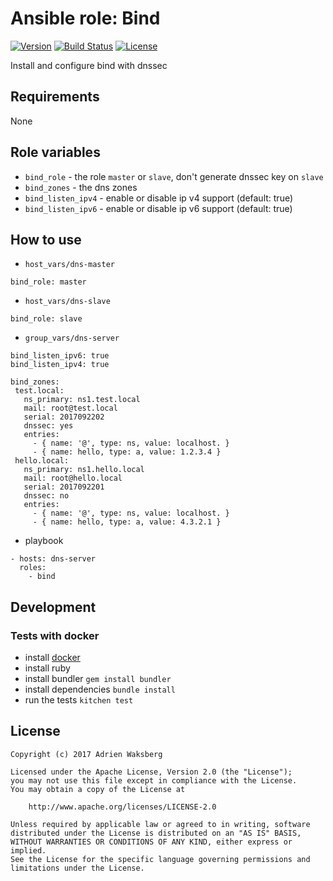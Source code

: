 # Ansible role: Bind
[![Version](https://img.shields.io/badge/latest_version-0.1.0-green.svg)](https://github.com/nishiki/ansible-role-bind/releases)
[![Build Status](https://travis-ci.org/nishiki/ansible-role-bind.svg?branch=master)](https://travis-ci.org/nishiki/ansible-role-bind)
[![License](https://img.shields.io/badge/license-Apache--2.0-blue.svg)](https://github.com/nishiki/ansible-role-bind/blob/master/LICENSE)

Install and configure bind with dnssec

## Requirements

None

## Role variables

 * `bind_role` - the role `master` or `slave`, don't generate dnssec key on `slave`
 * `bind_zones` - the dns zones
 * `bind_listen_ipv4` - enable or disable ip v4 support (default: true)
 * `bind_listen_ipv6` - enable or disable ip v6 support (default: true)

## How to use

 * `host_vars/dns-master`
 ```
 bind_role: master
 ```

 * `host_vars/dns-slave`
 ```
 bind_role: slave
 ```

 * `group_vars/dns-server`
 ```
bind_listen_ipv6: true
bind_listen_ipv4: true

bind_zones:
  test.local:
    ns_primary: ns1.test.local
    mail: root@test.local
    serial: 2017092202
    dnssec: yes
    entries:
      - { name: '@', type: ns, value: localhost. }
      - { name: hello, type: a, value: 1.2.3.4 }
  hello.local:
    ns_primary: ns1.hello.local
    mail: root@hello.local
    serial: 2017092201
    dnssec: no
    entries:
      - { name: '@', type: ns, value: localhost. }
      - { name: hello, type: a, value: 4.3.2.1 }
 ```

 * playbook

```
- hosts: dns-server
  roles:
    - bind 
```

## Development
### Tests with docker

  * install [docker](https://docs.docker.com/engine/installation/)
  * install ruby
  * install bundler `gem install bundler`
  * install dependencies `bundle install`
  * run the tests `kitchen test`

## License

```
Copyright (c) 2017 Adrien Waksberg

Licensed under the Apache License, Version 2.0 (the "License");
you may not use this file except in compliance with the License.
You may obtain a copy of the License at

    http://www.apache.org/licenses/LICENSE-2.0

Unless required by applicable law or agreed to in writing, software
distributed under the License is distributed on an "AS IS" BASIS,
WITHOUT WARRANTIES OR CONDITIONS OF ANY KIND, either express or implied.
See the License for the specific language governing permissions and
limitations under the License.
```
